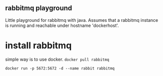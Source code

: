 ## rabbitmq playground

Little playground for rabbitmq with java. Assumes that a rabbitmq instance is running and reachable under hostname 'dockerhost'.
 


# install rabbitmq 

simple way is to use docker. 
`docker pull rabbitmq`

`docker run -p 5672:5672 -d --name rabbit rabbitmq`
